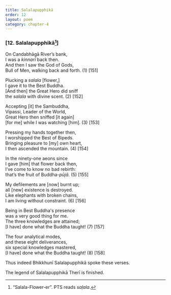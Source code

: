 ```yaml
---
title: Salalapupphikā
order: 12
layout: poem
category: chapter-4
---
```


### \[12. Salalapupphikā[^1]\]

On Candabhāgā River’s bank,  
I was a *kinnarī* back then.  
And then I saw the God of Gods,  
Bull of Men, walking back and forth. (1) \[151\]

Plucking a *salala* \[flower,\]  
I gave it to the Best Buddha.  
\[And then\] the Great Hero did sniff  
the *salala* with divine scent. (2) \[152\]

Accepting \[it\] the Sambuddha,  
Vipassi, Leader of the World,  
Great Hero then sniffed \[it again\]  
\[for me\] while I was watching \[him\]. (3) \[153\]

Pressing my hands together then,  
I worshipped the Best of Bipeds.  
Bringing pleasure to \[my\] own heart,  
I then ascended the mountain. (4) \[154\]

In the ninety-one aeons since  
I gave \[him\] that flower back then,  
I’ve come to know no bad rebirth:  
that’s the fruit of Buddha-*pūjā*. (5) \[155\]

My defilements are \[now\] burnt up;  
all \[new\] existence is destroyed.  
Like elephants with broken chains,  
I am living without constraint. (6) \[156\]

Being in Best Buddha's presence  
was a very good thing for me.  
The three knowledges are attained;  
\[I have\] done what the Buddha taught! (7) \[157\]

The four analytical modes,  
and these eight deliverances,  
six special knowledges mastered,  
\[I have\] done what the Buddha taught! (8) \[158\]

Thus indeed Bhikkhunī Salalapupphikā spoke these verses.

The legend of Salalapupphikā Therī is finished.

[^1]: “Salala-Flower-er”. PTS reads *saḷala*.
